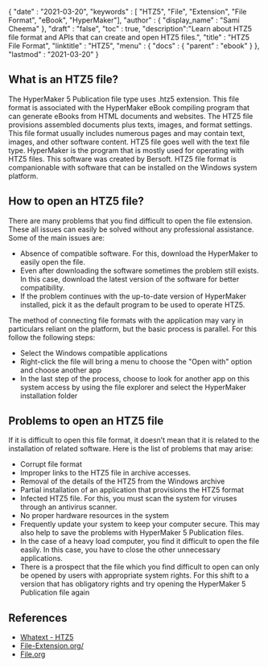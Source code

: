 {
  "date" : "2021-03-20",
  "keywords" : [ "HTZ5", "File", "Extension", "File Format", "eBook", "HyperMaker"],
  "author" : {
    "display_name" : "Sami Cheema"
  },
  "draft" : "false",
  "toc" : true,
  "description":"Learn about HTZ5 file format and APIs that can create and open HTZ5 files.",
  "title" : "HTZ5 File Format",
  "linktitle" : "HTZ5",
  "menu" : {
    "docs" : {
      "parent" : "ebook"
    }
  },
  "lastmod" : "2021-03-20"
}

## What is an HTZ5 file? ##

The HyperMaker 5 Publication file type uses .htz5 extension. This file format is associated with the HyperMaker eBook compiling program that can generate eBooks from HTML documents and websites. The HTZ5 file provisions assembled documents plus texts, images, and format settings. This file format usually includes numerous pages and may contain text, images, and other software content. HTZ5 file goes well with the text file type. HyperMaker is the program that is mostly used for operating with HTZ5 files. This software was created by Bersoft. HTZ5 file format is companionable with software that can be installed on the Windows system platform.


## How to open an HTZ5 file? ##

There are many problems that you find difficult to open the file extension. These all issues can easily be solved without any professional assistance. Some of the main issues are:

 * Absence of compatible software. For this, download the HyperMaker to easily open the file. 
 * Even after downloading the software sometimes the problem still exists. In this case, download the latest version of the software for better compatibility. 
 * If the problem continues with the up-to-date version of HyperMaker installed, pick it as the default program to be used to operate HTZ5.

The method of connecting file formats with the application may vary in particulars reliant on the platform, but the basic process is parallel. For this follow the following steps:

 *	Select the Windows compatible applications
 *	Right-click the file will bring a menu to choose the "Open with" option and choose another app
 *	In the last step of the process, choose to look for another app on this system access by using the file explorer and select the HyperMaker installation folder


## Problems to open an HTZ5 file ##

If it is difficult to open this file format, it doesn’t mean that it is related to the installation of related software. Here is the list of problems that may arise:

 *	Corrupt file format
 *	Improper links to the HTZ5 file in archive accesses.
 *	Removal of the details of the HTZ5 from the Windows archive
 *	Partial installation of an application that provisions the HTZ5 format
 *	Infected HTZ5 file. For this, you must scan the system for viruses through an antivirus scanner.
 *	No proper hardware resources in the system  
 *	Frequently update your system to keep your computer secure. This may also help to save the problems with HyperMaker 5 Publication files. 
 *	In the case of a heavy load computer, you find it difficult to open the file easily. In this case, you have to close the other unnecessary applications.
 *	There is a prospect that the file which you find difficult to open can only be opened by users with appropriate system rights. For this shift to a version that has obligatory rights and try opening the HyperMaker 5 Publication file again


## References ##

* [Whatext - HTZ5](https://whatext.com/htz5)
* [File-Extension.org/](http://www.fileextension.org/HTZ5)
* [File.org](https://file.org/extension/htz4)
